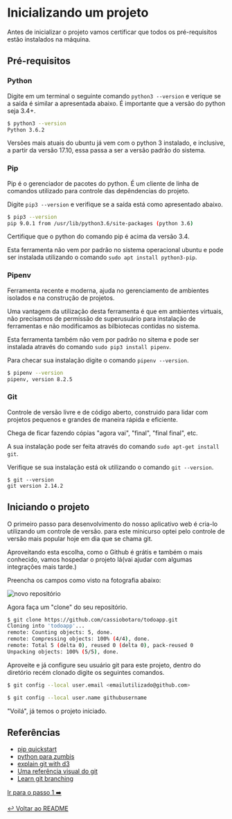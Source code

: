 # Inicializando um projeto

Antes de inicializar o projeto vamos certificar que todos os pré-requisitos estão instalados na máquina.

## Pré-requisitos

### Python

Digite em um terminal o seguinte comando `python3 --version` e verique se a saída é similar a apresentada abaixo.
É importante que a versão do python seja 3.4+.

```bash
$ python3 --version
Python 3.6.2
```

Versões mais atuais do ubuntu já vem com o python 3 instalado, e inclusive, a partir da versão 17.10, essa passa a ser a versão padrão do sistema.

### Pip

Pip é o gerenciador de pacotes do python. É um cliente de linha de comandos utilizado para controle das depêndencias do projeto.

Digite `pip3 --version` e verifique se a saída está como apresentado abaixo.

```bash
$ pip3 --version
pip 9.0.1 from /usr/lib/python3.6/site-packages (python 3.6)
```
Certifique que o python do comando pip é acima da versão 3.4.

Esta ferramenta não vem por padrão no sistema operacional ubuntu e pode ser instalada utilizando o comando `sudo apt install python3-pip`.

### Pipenv

Ferramenta recente e moderna, ajuda no gerenciamento de ambientes isolados e na construção de projetos.

Uma vantagem da utilização desta ferramenta é que em ambientes virtuais, não precisamos de permissão de superusuário para instalação de ferramentas e não modificamos as bilbiotecas contidas no sistema.

Esta ferramenta também não vem por padrão no sitema e pode ser instalada através do comando `sudo pip3 install pipenv`.

Para checar sua instalação digite o comando `pipenv --version`.

```bash
$ pipenv --version
pipenv, version 8.2.5
```

### Git

Controle de versão livre e de código aberto, construido para lidar com projetos pequenos e grandes de maneira rápida e eficiente.

Chega de ficar fazendo cópias "agora vai", "final", "final final", etc.

A sua instalação pode ser feita através do comando `sudo apt-get install git`.

Verifique se sua instalação está ok utilizando o comando `git --version`.

```
$ git --version
git version 2.14.2
```

## Iniciando o projeto

O primeiro passo para desenvolvimento do nosso aplicativo web é cria-lo utilizando um controle de versão. para este minicurso optei pelo controle de versão mais popular hoje em dia que se chama git.

Aproveitando esta escolha, como o Github é grátis e também o mais conhecido, vamos hospedar o projeto lá(vai ajudar com algumas integrações mais tarde.)

Preencha os campos como visto na fotografia abaixo:

![novo repositório](novorepo.png "Novo repositório")

Agora faça um "clone" do seu repositório.

```bash
$ git clone https://github.com/cassiobotaro/todoapp.git
Cloning into 'todoapp'...
remote: Counting objects: 5, done.
remote: Compressing objects: 100% (4/4), done.
remote: Total 5 (delta 0), reused 0 (delta 0), pack-reused 0
Unpacking objects: 100% (5/5), done.

```

Aproveite e já configure seu usuário git para este projeto, dentro do diretório recém clonado digite os seguintes comandos.

```bash
$ git config --local user.email <emailutilizado@github.com>

$ git config --local user.name githubusername
```

"Voilá", já temos o projeto iniciado.

## Referências

- [pip quickstart](https://pip.pypa.io/en/stable/quickstart/)
- [python para zumbis](https://www.youtube.com/channel/UCripRddD4BnaMcU833ExuwA)
- [explain git with d3](http://onlywei.github.io/explain-git-with-d3/#)
- [Uma referência visual do git](http://marklodato.github.io/visual-git-guide/index-pt.html)
- [Learn git branching](https://learngitbranching.js.org/)

[Ir para o passo 1 :arrow_right:](passo01.md)

[:leftwards_arrow_with_hook: Voltar ao README ](README.md)
